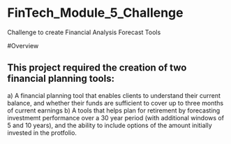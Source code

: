 # FinTech_Module_5_Challenge
Challenge to create Financial Analysis Forecast Tools

#Overview
## This project required the creation of two financial planning tools:
a) A financial planning tool that enables clients to understand their current balance, and whether their funds are sufficient to cover up to three months of current earnings
b) A tools that helps plan for retirement by forecasting investmemt performance over a 30 year period (with additional windows of 5 and 10 years), and the ability to include options of the amount initially invested in the protfolio.


